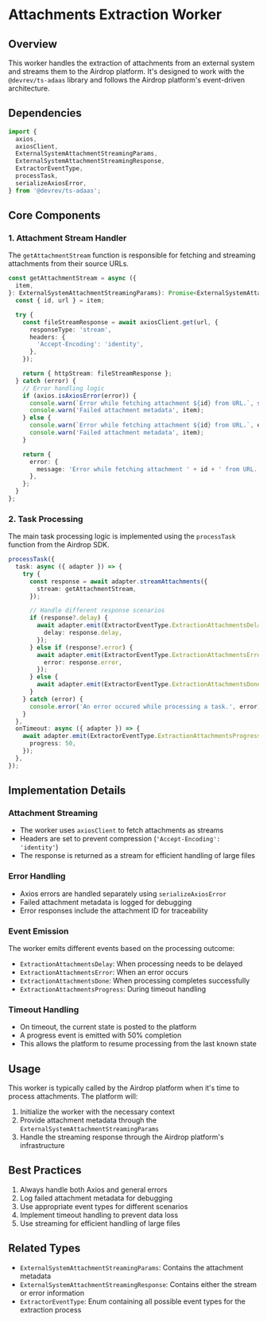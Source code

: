 # Attachments Extraction Worker

## Overview
This worker handles the extraction of attachments from an external system and streams them to the Airdrop platform. It's designed to work with the `@devrev/ts-adaas` library and follows the Airdrop platform's event-driven architecture.

## Dependencies
```typescript
import {
  axios,
  axiosClient,
  ExternalSystemAttachmentStreamingParams,
  ExternalSystemAttachmentStreamingResponse,
  ExtractorEventType,
  processTask,
  serializeAxiosError,
} from '@devrev/ts-adaas';
```

## Core Components

### 1. Attachment Stream Handler
The `getAttachmentStream` function is responsible for fetching and streaming attachments from their source URLs.

```typescript
const getAttachmentStream = async ({
  item,
}: ExternalSystemAttachmentStreamingParams): Promise<ExternalSystemAttachmentStreamingResponse> => {
  const { id, url } = item;

  try {
    const fileStreamResponse = await axiosClient.get(url, {
      responseType: 'stream',
      headers: {
        'Accept-Encoding': 'identity',
      },
    });

    return { httpStream: fileStreamResponse };
  } catch (error) {
    // Error handling logic
    if (axios.isAxiosError(error)) {
      console.warn(`Error while fetching attachment ${id} from URL.`, serializeAxiosError(error));
      console.warn('Failed attachment metadata', item);
    } else {
      console.warn(`Error while fetching attachment ${id} from URL.`, error);
      console.warn('Failed attachment metadata', item);
    }

    return {
      error: {
        message: 'Error while fetching attachment ' + id + ' from URL.',
      },
    };
  }
};
```

### 2. Task Processing
The main task processing logic is implemented using the `processTask` function from the Airdrop SDK.

```typescript
processTask({
  task: async ({ adapter }) => {
    try {
      const response = await adapter.streamAttachments({
        stream: getAttachmentStream,
      });

      // Handle different response scenarios
      if (response?.delay) {
        await adapter.emit(ExtractorEventType.ExtractionAttachmentsDelay, {
          delay: response.delay,
        });
      } else if (response?.error) {
        await adapter.emit(ExtractorEventType.ExtractionAttachmentsError, {
          error: response.error,
        });
      } else {
        await adapter.emit(ExtractorEventType.ExtractionAttachmentsDone);
      }
    } catch (error) {
      console.error('An error occured while processing a task.', error);
    }
  },
  onTimeout: async ({ adapter }) => {
    await adapter.emit(ExtractorEventType.ExtractionAttachmentsProgress, {
      progress: 50,
    });
  },
});
```

## Implementation Details

### Attachment Streaming
- The worker uses `axiosClient` to fetch attachments as streams
- Headers are set to prevent compression (`'Accept-Encoding': 'identity'`)
- The response is returned as a stream for efficient handling of large files

### Error Handling
- Axios errors are handled separately using `serializeAxiosError`
- Failed attachment metadata is logged for debugging
- Error responses include the attachment ID for traceability

### Event Emission
The worker emits different events based on the processing outcome:
- `ExtractionAttachmentsDelay`: When processing needs to be delayed
- `ExtractionAttachmentsError`: When an error occurs
- `ExtractionAttachmentsDone`: When processing completes successfully
- `ExtractionAttachmentsProgress`: During timeout handling

### Timeout Handling
- On timeout, the current state is posted to the platform
- A progress event is emitted with 50% completion
- This allows the platform to resume processing from the last known state

## Usage
This worker is typically called by the Airdrop platform when it's time to process attachments. The platform will:
1. Initialize the worker with the necessary context
2. Provide attachment metadata through the `ExternalSystemAttachmentStreamingParams`
3. Handle the streaming response through the Airdrop platform's infrastructure

## Best Practices
1. Always handle both Axios and general errors
2. Log failed attachment metadata for debugging
3. Use appropriate event types for different scenarios
4. Implement timeout handling to prevent data loss
5. Use streaming for efficient handling of large files

## Related Types
- `ExternalSystemAttachmentStreamingParams`: Contains the attachment metadata
- `ExternalSystemAttachmentStreamingResponse`: Contains either the stream or error information
- `ExtractorEventType`: Enum containing all possible event types for the extraction process
